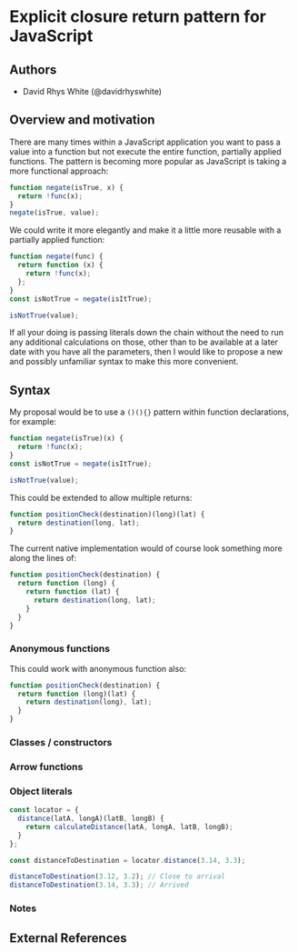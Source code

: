 # Explicit closure return pattern for JavaScript

## Authors
* David Rhys White (@davidrhyswhite)

## Overview and motivation

There are many times within a JavaScript application you want to pass a value into a function but not execute the entire function, partially applied functions. The pattern is becoming more popular as JavaScript is taking a more functional approach:

```javascript
function negate(isTrue, x) {
  return !func(x);
}
negate(isTrue, value);
```

We could write it more elegantly and make it a little more reusable with a partially applied function:

```javascript
function negate(func) {
  return function (x) {
    return !func(x);
  };
}
const isNotTrue = negate(isItTrue);

isNotTrue(value);
```

If all your doing is passing literals down the chain without the need to run any additional calculations on those, other than to be available at a later date with you have all the parameters, then I would like to propose a new and possibly unfamiliar syntax to make this more convenient.


## Syntax

My proposal would be to use a `()(){}` pattern within function declarations, for example:

```javascript
function negate(isTrue)(x) {
  return !func(x);
}
const isNotTrue = negate(isItTrue);

isNotTrue(value);
```

This could be extended to allow multiple returns:

```javascript
function positionCheck(destination)(long)(lat) {
  return destination(long, lat);
}
```

The current native implementation would of course look something more along the lines of:

```javascript
function positionCheck(destination) {
  return function (long) {
    return function (lat) {
      return destination(long, lat);
    }
  }
}
```


### Anonymous functions

This could work with anonymous function also:

```javascript
function positionCheck(destination) {
  return function (long)(lat) {
    return destination(long), lat);
  }
}
```
### Classes / constructors

### Arrow functions

### Object literals

```javascript
const locator = {
  distance(latA, longA)(latB, longB) {
    return calculateDistance(latA, longA, latB, longB);
  }
};

const distanceToDestination = locator.distance(3.14, 3.3);

distanceToDestination(3.12, 3.2); // Close to arrival
distanceToDestination(3.14, 3.3); // Arrived
```

### Notes

## External References
